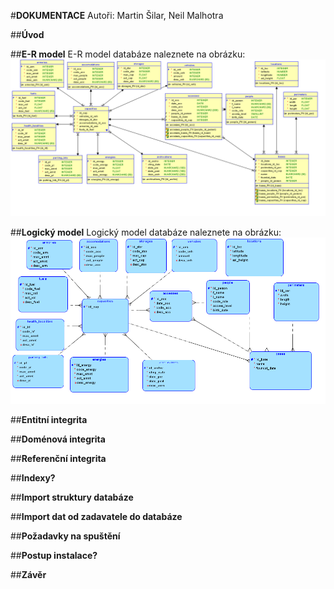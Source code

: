 #**DOKUMENTACE**
Autoři: Martin Šilar, Neil Malhotra

##**Úvod**

##**E-R model**
E-R model databáze naleznete na obrázku: 
![er diagram](relational.png)

##**Logický model**
Logický model databáze naleznete na obrázku:
![logical diagram](logical.png)

##**Entitní integrita**

##**Doménová integrita**

##**Referenční integrita**

##**Indexy?**

##**Import struktury databáze**

##**Import dat od zadavatele do databáze**

##**Požadavky na spuštění**

##**Postup instalace?**

##**Závěr**
